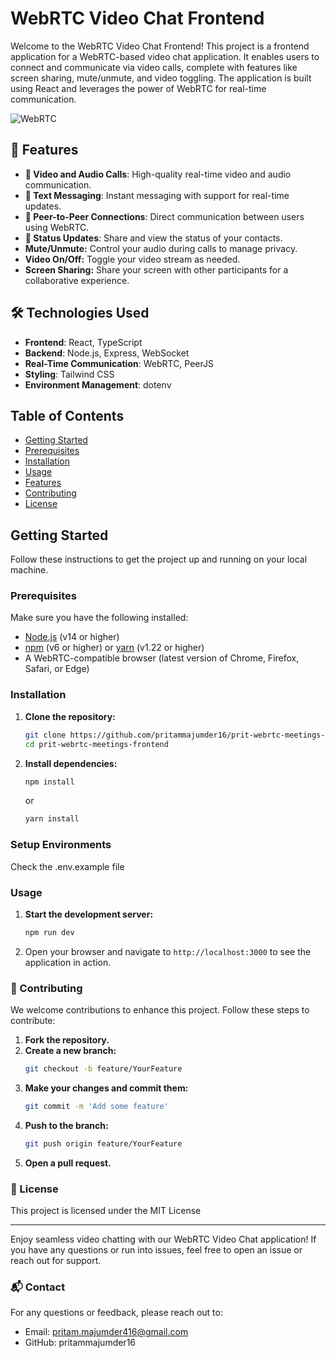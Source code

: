 # WebRTC Video Chat Frontend

Welcome to the WebRTC Video Chat Frontend! This project is a frontend application for a WebRTC-based video chat application. It enables users to connect and communicate via video calls, complete with features like screen sharing, mute/unmute, and video toggling. The application is built using React and leverages the power of WebRTC for real-time communication.

![WebRTC](https://upload.wikimedia.org/wikipedia/commons/6/68/WebRTC_Logo.svg)

## 🚀 Features

- **🎥 Video and Audio Calls**: High-quality real-time video and audio communication.
- **💬 Text Messaging**: Instant messaging with support for real-time updates.
- **🔗 Peer-to-Peer Connections**: Direct communication between users using WebRTC.
- **📝 Status Updates**: Share and view the status of your contacts.
- **Mute/Unmute:** Control your audio during calls to manage privacy.
- **Video On/Off:** Toggle your video stream as needed.
- **Screen Sharing:** Share your screen with other participants for a collaborative experience.

## 🛠️ Technologies Used

- **Frontend**: React, TypeScript
- **Backend**: Node.js, Express, WebSocket
- **Real-Time Communication**: WebRTC, PeerJS
- **Styling**: Tailwind CSS
- **Environment Management**: dotenv

## Table of Contents

- [Getting Started](#getting-started)
- [Prerequisites](#prerequisites)
- [Installation](#installation)
- [Usage](#usage)
- [Features](#features)
- [Contributing](#contributing)
- [License](#license)

## Getting Started

Follow these instructions to get the project up and running on your local machine.

### Prerequisites

Make sure you have the following installed:

- [Node.js](https://nodejs.org/) (v14 or higher)
- [npm](https://www.npmjs.com/) (v6 or higher) or [yarn](https://yarnpkg.com/) (v1.22 or higher)
- A WebRTC-compatible browser (latest version of Chrome, Firefox, Safari, or Edge)

### Installation

1. **Clone the repository:**

   ```bash
   git clone https://github.com/pritammajumder16/prit-webrtc-meetings-frontend.git
   cd prit-webrtc-meetings-frontend
   ```

2. **Install dependencies:**
   ```bash
   npm install
   ```
   or
   ```bash
   yarn install
   ```

### Setup Environments

Check the .env.example file

### Usage

1. **Start the development server:**

   ```bash
   npm run dev
   ```

2. Open your browser and navigate to `http://localhost:3000` to see the application in action.

### 🤝 Contributing

We welcome contributions to enhance this project. Follow these steps to contribute:

1. **Fork the repository.**
2. **Create a new branch:**
   ```bash
   git checkout -b feature/YourFeature
   ```
3. **Make your changes and commit them:**
   ```bash
   git commit -m 'Add some feature'
   ```
4. **Push to the branch:**
   ```bash
   git push origin feature/YourFeature
   ```
5. **Open a pull request.**

### 📜 License

This project is licensed under the MIT License

---

Enjoy seamless video chatting with our WebRTC Video Chat application! If you have any questions or run into issues, feel free to open an issue or reach out for support.

### 📬 Contact

For any questions or feedback, please reach out to:

- Email: pritam.majumder416@gmail.com
- GitHub: pritammajumder16
